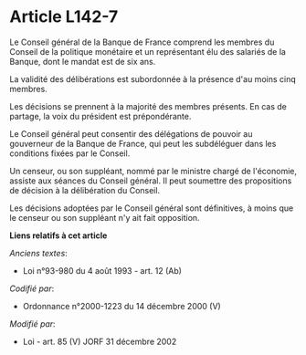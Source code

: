 # Article L142-7

Le Conseil général de la Banque de France comprend les membres du Conseil de la politique monétaire et un représentant élu
des salariés de la Banque, dont le mandat est de six ans.

La validité des délibérations est subordonnée à la présence d'au moins cinq membres.

Les décisions se prennent à la majorité des membres présents. En cas de partage, la voix du président est prépondérante.

Le Conseil général peut consentir des délégations de pouvoir au gouverneur de la Banque de France, qui peut les subdéléguer
dans les conditions fixées par le Conseil.

Un censeur, ou son suppléant, nommé par le ministre chargé de l'économie, assiste aux séances du Conseil général. Il peut
soumettre des propositions de décision à la délibération du Conseil.

Les décisions adoptées par le Conseil général sont définitives, à moins que le censeur ou son suppléant n'y ait fait
opposition.

**Liens relatifs à cet article**

_Anciens textes_:

  - Loi n°93-980 du 4 août 1993 - art. 12 (Ab)

_Codifié par_:

  - Ordonnance n°2000-1223 du 14 décembre 2000 (V)

_Modifié par_:

  - Loi - art. 85 (V) JORF 31 décembre 2002
